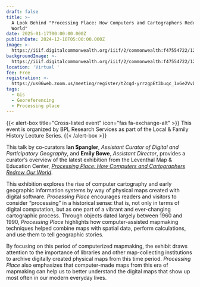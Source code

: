 ```yaml
---
draft: false
title: >-
  A Look Behind "Processing Place: How Computers and Cartographers Redrew our
  World"
date: 2025-01-17T00:00:00.000Z
publishDate: 2024-12-10T05:00:00.000Z
image: >-
  https://iiif.digitalcommonwealth.org/iiif/2/commonwealth:f47554722/121,1571,11859,5926/1450,/0/default.jpg
backgroundImage: >-
  https://iiif.digitalcommonwealth.org/iiif/2/commonwealth:f47554722/121,1571,11859,5926/1450,/0/default.jpg
location: 'Virtual '
fee: Free
registration: >-
  https://us06web.zoom.us/meeting/register/tZcqd-yrrzgpEt3buqc_1xGe2VvbbxR27kzj#/registration
tags:
  - Gis
  - Georeferencing
  - Processing place
---
```


{{\< alert-box title="Cross-listed event" icon="fas fa-exchange-alt" >}} This event is organized by BPL Research Services as part of the Local & Family History Lecture Series. {{\< /alert-box >}}

This talk by co-curators **Ian Spangler**, *Assistant Curator of Digital and Participatory Geography*, and **Emily Bowe**, *Assistant Director*, provides a curator’s overview of the latest exhibition from the Leventhal Map & Education Center, *[Processing Place: How Computers and Cartographers Redrew Our World](https://www.leventhalmap.org/digital-exhibitions/processing-place/)*.

This exhibition explores the rise of computer cartography and early geographic information systems by way of physical maps created with digital software. *Processing Place* encourages readers and visitors to consider “processing” in a historical sense: that is, not only in terms of digital computation, but as one part of a vibrant and ever-changing cartographic process. Through objects dated largely between 1960 and 1990, *Processing Place* highlights how computer-assisted mapmaking techniques helped combine maps with spatial data, perform calculations, and use them to tell geographic stories.

By focusing on this period of computerized mapmaking, the exhibit draws attention to the importance of libraries and other map-collecting institutions to archive digitally created physical maps from this time period. *Processing Place* also emphasizes that computer-made maps from this era of mapmaking can help us to better understand the digital maps that show up most often in our modern everyday lives.
